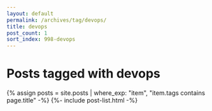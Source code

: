 ```yaml
---
layout: default
permalink: /archives/tag/devops/
title: devops
post_count: 1
sort_index: 998-devops
---
```

<h1 class="page-heading">Posts tagged with devops</h1>
{% assign posts = site.posts | where_exp: "item", "item.tags contains page.title" -%}
{%- include post-list.html -%}
